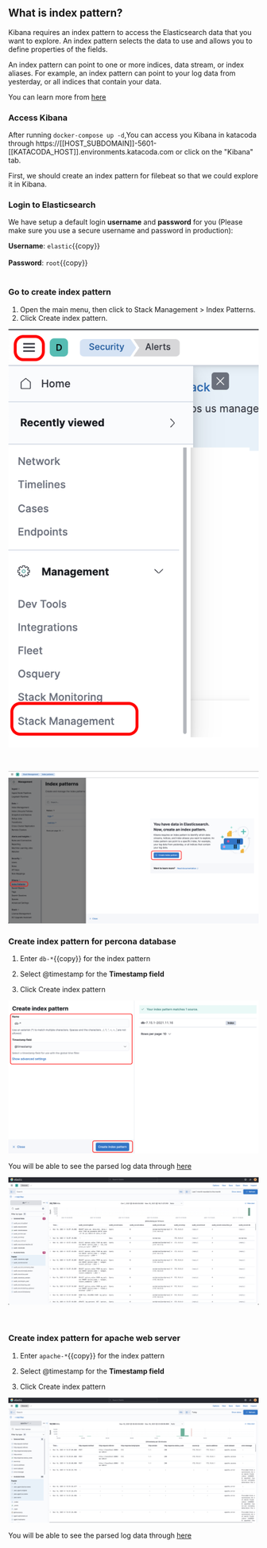 ## What is index pattern?

Kibana requires an index pattern to access the Elasticsearch data that you want to explore. An index pattern selects the data to use and allows you to define properties of the fields.

An index pattern can point to one or more indices, data stream, or index aliases. For example, an index pattern can point to your log data from yesterday, or all indices that contain your data.

You can learn more from [here](https://www.elastic.co/guide/en/kibana/current/index-patterns.html)
<br/>

### Access Kibana

After running `docker-compose up -d`,You can access you Kibana in katacoda through https://[[HOST_SUBDOMAIN]]-5601-[[KATACODA_HOST]].environments.katacoda.com or click on the "Kibana" tab.

First, we should create an index pattern for filebeat so that we could explore it in Kibana.
<br/>

### Login to Elasticsearch

We have setup a default login **username** and **password** for you (Please make sure you use a secure username and password in production):

**Username**: `elastic`{{copy}}
</br>
</br>
**Password**: `root`{{copy}}
</br>
<br/>

### Go to create index pattern

1. Open the main menu, then click to Stack Management > Index Patterns.
2. Click Create index pattern.

![Image](./assets/menu.png)

<br/>

![Image](./assets/index_pattern.png)

### Create index pattern for percona database

1. Enter `db-*`{{copy}} for the index pattern

2. Select @timestamp for the **Timestamp field**

3. Click Create index pattern

![Image](./assets/index_db.png)

You will be able to see the parsed log data through [here](<https://[[HOST_SUBDOMAIN]]-5601-[[KATACODA_HOST]].environments.katacoda.com/app/discover#/?_g=(filters:!(),refreshInterval:(pause:!t,value:0),time:(from:now-1M%2FM,to:now))&_a=(columns:!(audit_record.sqltext,audit_record.name,audit_record.status,audit_record.user,audit_record.ip,audit_record.host,audit_record.connection_id,audit_record.db),filters:!(),index:ef34b830-46b4-11ec-b246-8b4923ddc10f,interval:auto,query:(language:kuery,query:''),sort:!(!('@timestamp',desc)))>)

![Image](./assets/parsed_db.png)

<br/>

### Create index pattern for apache web server

1. Enter `apache-*`{{copy}} for the index pattern

2. Select @timestamp for the **Timestamp field**

3. Click Create index pattern

![Image](./assets/parsed_ap.png)

You will be able to see the parsed log data through [here](<https://[[HOST_SUBDOMAIN]]-5601-[[KATACODA_HOST]].environments.katacoda.com/app/discover#/?_g=(filters:!(),query:(language:kuery,query:''),refreshInterval:(pause:!t,value:0),time:(from:now%2Fd,to:now%2Fd))&_a=(columns:!(http.request.method,http.request.referrer,http.response.body.bytes,http.version,http.response.status_code,source.ip,source.address,event.dataset,error.message),filters:!(),index:e6e05850-46b5-11ec-b246-8b4923ddc10f,interval:auto,query:(language:kuery,query:''),sort:!(!('@timestamp',desc)))>)

<br/>
